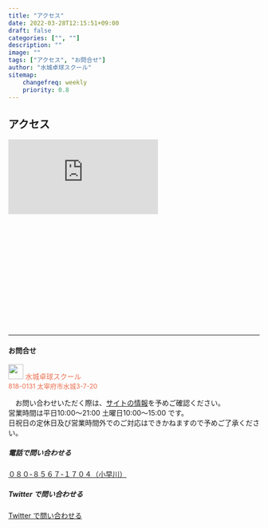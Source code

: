 ```yaml
---
title: "アクセス"
date: 2022-03-28T12:15:51+09:00
draft: false
categories: ["", ""]
description: ""
image: ""
tags: ["アクセス", "お問合せ"]
author: "水城卓球スクール"
sitemap:
    changefreq: weekly
    priority: 0.8
---
```


## アクセス

<div style="position:relative; width: 100%; height: 0; padding-top: 75%;">
<iframe src="https://www.google.com/maps/embed?pb=!1m18!1m12!1m3!1d3326.0712089556355!2d130.49491881547684!3d33.52553418075253!2m3!1f0!2f0!3f0!3m2!1i1024!2i768!4f13.1!3m3!1m2!1s0x35419a414c218f2d%3A0x5dc514dc19d68467!2z44CSODE4LTAxMzEg56aP5bKh55yM5aSq5a6w5bqc5biC5rC05Z-O77yT5LiB55uu77yX4oiS77yS77yQ!5e0!3m2!1sja!2sjp!4v1649546369161!5m2!1sja!2sjp" class="w-100 h-100" style="border:0; position:absolute; top: 0; left: 0;" allowfullscreen="" loading="lazy" referrerpolicy="no-referrer-when-downgrade"></iframe>
</div>

<div id="contact" class="pt-4"></div>
<hr />

<div class="card border rounded-3 p-3 m-3">

<div class="w-100 my-auto text-center">
  <h4>お問合せ</h4>
  <p class="w-100 text-left" style="color: #EC6D4E">
  <img src="/images/mtts_logo_org.jpg" width="30" height="30" class="d-inline-block align-top" alt=""> 水城卓球スクール</br><span style="font-size: small">818-0131 太宰府市水城3-7-20</span>
</p>
</div>
  <div class="w-100 my-auto text-center">
    <p>　お問い合わせいただく際は、<a href="/" class="stretched-link text-reset btn-link">サイトの情報</a>を予めご確認ください。
    <br>営業時間は平日10:00〜21:00 土曜日10:00～15:00 です。
    <br>日祝日の定休日及び営業時間外でのご対応はできかねますので予めご了承ください。</p>
  </div>

  <div class="w-100 my-auto text-center">
    <h5><i class="fa-solid fa-table-tennis-paddle-ball"></i> 電話で問い合わせる</h5>
    <a href="tel:08085671704" class="stretched-link text-reset btn-link">０８０-８５６７-１７０４（小早川）</a>
    <div id="contact" class="p-2"></div>
    <h5><i class="fa-solid fa-table-tennis-paddle-ball"></i> Twitter で問い合わせる</h5>
    <a href="{{< val url_twit >}}" class="stretched-link text-reset btn-link" target="_blank"> Twitter で問い合わせる</a>
  </div>

</div>
